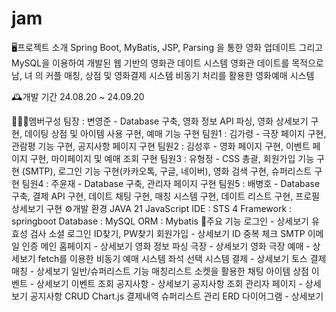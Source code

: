 # jam
🖥️프로젝트 소개
Spring Boot, MyBatis, JSP, Parsing 을 통한 영화 업데이트 그리고 MySQL을 이용하여 개발된 웹 기반의 영화관 데이트 시스템 영화관 데이트를 목적으로 남, 녀 의 커플 매칭, 상점 및 영화결제 시스템 비동기 처리를 활용한 영화예매 시스템

🕰️개발 기간
24.08.20 ~ 24.09.20

🧑‍🤝‍🧑멤버구성
팀장 : 변영준 - Database 구축, 영화 정보 API 파싱, 영화 상세보기 구현, 데이팅 상점 및 아이템 사용 구현, 예매 기능 구현
팀원1 : 김가령 - 극장 페이지 구현, 관람평 기능 구현, 공지사항 페이지 구현
팀원2 : 김성후 - 영화 페이지 구현, 이벤트 페이지 구현, 마이페이지 및 예매 조회 구현
팀원3 : 유형정 - CSS 총괄, 회원가입 기능 구현 (SMTP), 로그인 기능 구현(카카오톡, 구글, 네이버), 영화 검색 구현, 슈퍼리스트 구현
팀원4 : 주윤재 - Database 구축, 관리자 페이지 구현
팀원5 : 배병호 - Database 구축, 결제 API 구현, 데이트 채팅 구현, 매칭 시스템 구현, 데이트 리스트 구현, 프로필 상세보기 구현
⚙️개발 환경
JAVA 21
JavaScript
IDE : STS 4
Framework : springboot
Database : MySQL
ORM : Mybatis
📌주요 기능
로그인 - 상세보기
유효성 검사
소셜 로그인
ID찾기, PW찾기
회원가입 - 상세보기
ID 중복 체크
SMTP 이메일 인증
메인 홈페이지 - 상세보기
영화 정보 파싱
극장 - 상세보기
영화 극장
예매 - 상세보기
fetch를 이용한 비동기 예매 시스템
좌석 선택 시스템
결제 - 상세보기
토스 결제
매칭 - 상세보기
일반/슈퍼리스트 기능
매칭리스트
소켓을 활용한 채팅
아이템 상점
이벤트 - 상세보기
이벤트 조회
공지사항 - 상세보기
공지사항 조회
관리자 페이지 - 상세보기
공지사항 CRUD
Chart.js
결제내역
슈퍼리스트 관리
ERD 다이어그램 - 상세보기
